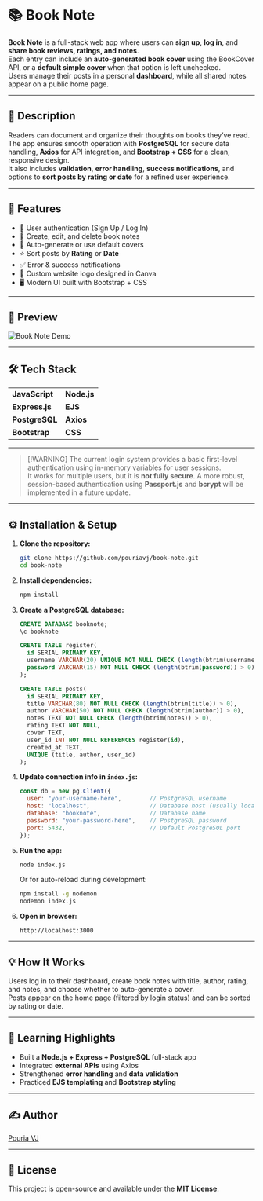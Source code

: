 # 📚 Book Note

**Book Note** is a full-stack web app where users can **sign up**, **log in**, and **share book reviews, ratings, and notes**.  
Each entry can include an **auto-generated book cover** using the BookCover API, or a **default simple cover** when that option is left unchecked.  
Users manage their posts in a personal **dashboard**, while all shared notes appear on a public home page.

---

## 📘 Description

Readers can document and organize their thoughts on books they’ve read. The app ensures smooth operation with **PostgreSQL** for secure data handling, **Axios** for API integration, and **Bootstrap + CSS** for a clean, responsive design.  
It also includes **validation**, **error handling**, **success notifications**, and options to **sort posts by rating or date** for a refined user experience.

---

## 🚀 Features

- 🔐 User authentication (Sign Up / Log In)  
- 🧾 Create, edit, and delete book notes  
- 🌆 Auto-generate or use default covers  
- ⭐ Sort posts by **Rating** or **Date**  
- ✅ Error & success notifications
- 🎨 Custom website logo designed in Canva 
- 🖥️ Modern UI built with Bootstrap + CSS 

---

## 📸 Preview

![Book Note Demo](./bookNote.gif)

---

## 🛠️ Tech Stack

<table>
  <tr>
    <td><b>JavaScript</b></td>
    <td><b>Node.js</b></td>
  </tr>
  <tr>
    <td><b>Express.js</b></td>
    <td><b>EJS</b></td>
  </tr>
  <tr>
    <td><b>PostgreSQL</b></td>
    <td><b>Axios</b></td>
  </tr>
  <tr>
    <td><b>Bootstrap</b></td>
    <td><b>CSS</b></td>
  </tr>
</table>

---

> \[!WARNING\]
> The current login system provides a basic first-level authentication using in-memory variables for user sessions.  
> It works for multiple users, but it is **not fully secure**. A more robust, session-based authentication using **Passport.js** and **bcrypt** will be implemented in a future update.

---

## ⚙️ Installation & Setup

1. **Clone the repository:**
   ```bash
   git clone https://github.com/pouriavj/book-note.git
   cd book-note
   ```

2. **Install dependencies:**
   ```bash
   npm install
   ```

3. **Create a PostgreSQL database:**
   ```sql
   CREATE DATABASE booknote;
   \c booknote

   CREATE TABLE register(
     id SERIAL PRIMARY KEY,
     username VARCHAR(20) UNIQUE NOT NULL CHECK (length(btrim(username)) > 0),
     password VARCHAR(15) NOT NULL CHECK (length(btrim(password)) > 0)
   );

   CREATE TABLE posts(
     id SERIAL PRIMARY KEY,
     title VARCHAR(80) NOT NULL CHECK (length(btrim(title)) > 0),
     author VARCHAR(50) NOT NULL CHECK (length(btrim(author)) > 0),
     notes TEXT NOT NULL CHECK (length(btrim(notes)) > 0),
     rating TEXT NOT NULL,
     cover TEXT,
     user_id INT NOT NULL REFERENCES register(id),
     created_at TEXT,
     UNIQUE (title, author, user_id)
   );
   ```

4. **Update connection info in `index.js`:**
   ```js
   const db = new pg.Client({
     user: "your-username-here",        // PostgreSQL username
     host: "localhost",                 // Database host (usually localhost)
     database: "booknote",              // Database name
     password: "your-password-here",    // PostgreSQL password
     port: 5432,                        // Default PostgreSQL port
   });
   ```

5. **Run the app:**
   ```bash
   node index.js
   ```

   Or for auto-reload during development:
   ```bash
   npm install -g nodemon
   nodemon index.js
   ```

6. **Open in browser:**
   ```
   http://localhost:3000
   ```

---

## 💡 How It Works

Users log in to their dashboard, create book notes with title, author, rating, and notes, and choose whether to auto-generate a cover.  
Posts appear on the home page (filtered by login status) and can be sorted by rating or date.

---

## 🧠 Learning Highlights

- Built a **Node.js + Express + PostgreSQL** full-stack app  
- Integrated **external APIs** using Axios  
- Strengthened **error handling** and **data validation**  
- Practiced **EJS templating** and **Bootstrap styling**  

---

## ✍️ Author

[Pouria VJ](https://github.com/pouriavj)

---

## 📜 License

This project is open-source and available under the **MIT License**.
